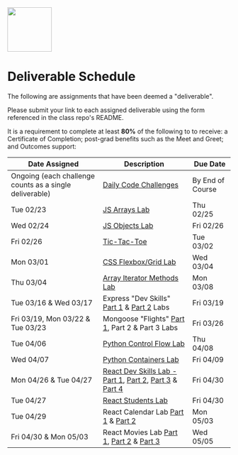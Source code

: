 <img src="https://i.imgur.com/2y0Lyzy.png" height="100">

# Deliverable Schedule

The following are assignments that have been deemed a "deliverable".

Please submit your link to each assigned deliverable using the form referenced in the class repo's README.

It is a requirement to complete at least **80%** of the following to to receive: a Certificate of Completion; post-grad benefits such as the Meet and Greet; and Outcomes support:

|Date Assigned|Description| Due Date |
|---|---|---|
|Ongoing (each challenge counts as a single deliverable)|[Daily Code Challenges](https://git.generalassemb.ly/SEI-CC/daily-js-code-challenges)| By End of Course |
| Tue 02/23 | [JS Arrays Lab](https://git.generalassemb.ly/SEI-CC/SEIR-02-22-21/blob/master/work/w01/d2/04-js-arrays-lab.md) | Thu 02/25 |
| Wed 02/24 | [JS Objects Lab](https://git.generalassemb.ly/SEI-CC/SEIR-02-22-21/blob/master/work/w01/d3/04-js-objects-lab.md) | Fri 02/26 |
| Fri 02/26 | [Tic-Tac-Toe](https://git.generalassemb.ly/SEI-CC/SEIR-02-22-21/tree/master/work/w01/d5/tic-tac-toe-weekend) | Tue 03/02 |
| Mon 03/01 | [CSS Flexbox/Grid Lab](https://git.generalassemb.ly/SEI-CC/SEIR-02-22-21/blob/master/work/w02/d1/04-flexbox-grid-lab.md) | Wed 03/04 |
| Thu 03/04 | [Array Iterator Methods Lab](https://git.generalassemb.ly/SEI-CC/SEIR-02-22-21/blob/master/work/w02/d4/03-array-methods-lab.md) | Mon 03/08 |
| Tue 03/16 & Wed 03/17 | Express "Dev Skills" [Part 1](https://git.generalassemb.ly/SEI-CC/SEIR-02-22-21/blob/master/work/w04/d2/03-04-dev-skills-lab-part-1.md) & [Part 2](https://git.generalassemb.ly/SEI-CC/SEIR-02-22-21/blob/master/work/w04/d3/04-dev-skills-lab-part-2.md) Labs | Fri 03/19 |
| Fri 03/19, Mon 03/22 & Tue 03/23 | Mongoose "Flights" [Part 1](https://git.generalassemb.ly/SEI-CC/SEIR-02-22-21/blob/master/work/w04/d5/03-04-mongoose-flights-lab-part-1.md), Part 2 & Part 3 Labs | Fri 03/26 |
| Tue 04/06 | [Python Control Flow Lab](https://git.generalassemb.ly/SEI-CC/SEIR-02-22-21/blob/master/work/w07/d2/03-control-flow-lab.md) | Thu 04/08 |
| Wed 04/07 | [Python Containers Lab](https://git.generalassemb.ly/SEI-CC/SEIR-02-22-21/blob/master/work/w07/d3/02-containers-lab.md) | Fri 04/09 |
| Mon 04/26 & Tue 04/27 | [React Dev Skills Lab - Part 1](https://git.generalassemb.ly/SEI-CC/SEIR-02-22-21/blob/master/work/w10/d1/02-react-devskills-lab-part-1.md), [Part 2](https://git.generalassemb.ly/SEI-CC/SEIR-02-22-21/blob/master/work/w10/d1/04-react-devskills-lab-part-2.md), [Part 3](https://git.generalassemb.ly/SEI-CC/SEIR-02-22-21/blob/master/work/w10/d2/02a-react-devskills-lab-part-3.md) & [Part 4](https://git.generalassemb.ly/SEI-CC/SEIR-02-22-21/blob/master/work/w10/d2/04-react-devskills-lab-part-4.md) | Fri 04/30 |
| Tue 04/27 | [React Students Lab](https://git.generalassemb.ly/SEI-CC/SEIR-02-22-21/blob/master/work/w10/d2/02b-react-students-lab.md) | Fri 04/30 |
| Tue 04/29 |  React Calendar Lab [Part 1](https://git.generalassemb.ly/SEI-CC/SEIR-02-22-21/blob/master/work/w10/d4/03-react-calendar-lab-part-1.md) & [Part 2](https://git.generalassemb.ly/SEI-CC/SEIR-02-22-21/blob/master/work/w10/d4/04-react-calendar-lab-part-2.md) | Mon 05/03 |
| Fri 04/30 & Mon 05/03 |  React Movies Lab [Part 1](https://git.generalassemb.ly/SEI-CC/SEIR-02-22-21/blob/master/work/w10/d5/02-react-movies-lab-part-1.md), [Part 2](https://git.generalassemb.ly/SEI-CC/SEIR-02-22-21/blob/master/work/w10/d5/04-react-movies-lab-part-2.md) & [Part 3](https://git.generalassemb.ly/SEI-CC/SEIR-02-22-21/blob/master/work/w11/d1/02-react-movies-lab-part-3.md) | Wed 05/05 |

